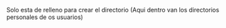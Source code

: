 Solo esta de relleno para crear el directorio
(Aqui dentro van los directorios personales de os usuarios)
